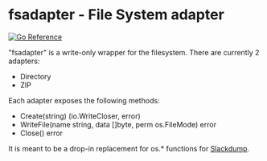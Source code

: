 # fsadapter - File System adapter

[![Go Reference](https://pkg.go.dev/badge/github.com/rusq/fsadapter.svg)](https://pkg.go.dev/github.com/rusq/fsadapter)

"fsadapter" is a write-only wrapper for the filesystem.  There are currently 2
adapters:

- Directory
- ZIP

Each adapter exposes the following methods:

- Create(string) (io.WriteCloser, error)
- WriteFile(name string, data []byte, perm os.FileMode) error
- Close() error

It is meant to be a drop-in replacement for os.* functions for
[Slackdump](https://github.com/rusq/slackdump).

